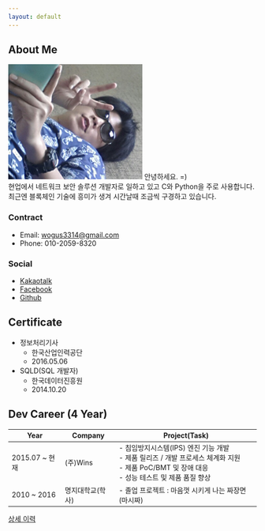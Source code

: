 ```yaml
---
layout: default
---
```


## About Me 

<img class="profile-picture" src="v.png">
안녕하세요. =)  <br>
현업에서 네트워크 보안 솔루션 개발자로 일하고 있고 C와 Python을 주로 사용합니다.  <br>
최근엔 블록체인 기술에 흥미가 생겨 시간날때 조금씩 구경하고 있습니다. 

### Contract

* Email: [wogus3314@gmail.com](mailto:wogus3314@gmail.com)
* Phone: 010-2059-8320

### Social

* [Kakaotalk](https://open.kakao.com/o/sHNSd9tb)
* [Facebook](https://www.facebook.com/jaehyun.yoo.39)
* [Github](https://github.com/bcnote3314)

## Certificate

- 정보처리기사
	- 한국산업인력공단
	- 2016.05.06
- SQLD(SQL 개발자)
	- 한국데이터진흥원
	- 2014.10.20 


## Dev Career (4 Year)

Year | Company | Project(Task)
-----|-------|--------
2015.07 ~ 현재|(주)Wins|- 침임방지시스템(IPS) 엔진 기능 개발<br>- 제품 릴리즈 / 개발 프로세스 체계화 지원<br>- 제품 PoC/BMT 및 장애 대응 <br>- 성능 테스트 및 제품 품질 향상
2010 ~ 2016|명지대학교(학사)| - 졸업 프로젝트 : 마음껏 시키게 나는 짜장면(마시짜)<br>

[상세 이력](https://docs.google.com/document/d/1YrmlnkqHeiXENrZFBbbJvsStYyJo_J15aZanDMBajnQ/edit?usp=sharing)
